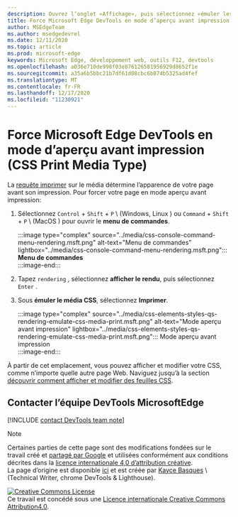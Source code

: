 ```yaml
---
description: Ouvrez l’onglet «Affichage», puis sélectionnez «émuler les médias CSS» > «imprimer».
title: Force Microsoft Edge DevTools en mode d’aperçu avant impression (CSS Print Media Type)
author: MSEdgeTeam
ms.author: msedgedevrel
ms.date: 12/11/2020
ms.topic: article
ms.prod: microsoft-edge
keywords: Microsoft Edge, développement web, outils F12, devtools
ms.openlocfilehash: a036e710de998f03e876126581956929d8652f1e
ms.sourcegitcommit: a35a6b5bbc21b7df61d08cbc6b074b5325ad4fef
ms.translationtype: MT
ms.contentlocale: fr-FR
ms.lasthandoff: 12/17/2020
ms.locfileid: "11230921"
---
```

<!-- Copyright Kayce Basques 

   Licensed under the Apache License, Version 2.0 (the "License");
   you may not use this file except in compliance with the License.
   You may obtain a copy of the License at

       https://www.apache.org/licenses/LICENSE-2.0

   Unless required by applicable law or agreed to in writing, software
   distributed under the License is distributed on an "AS IS" BASIS,
   WITHOUT WARRANTIES OR CONDITIONS OF ANY KIND, either express or implied.
   See the License for the specific language governing permissions and
   limitations under the License.  -->

# Force Microsoft Edge DevTools en mode d’aperçu avant impression (CSS Print Media Type)  

La [requête imprimer][MDNUsingMediaQueries] sur le média détermine l’apparence de votre page avant son impression.  Pour forcer votre page en mode aperçu avant impression:  

1.  Sélectionnez `Control` + `Shift` + `P` \ (Windows, Linux \) ou `Command` + `Shift` + `P` \ (MacOS \) pour ouvrir le **menu de commandes**.  
    
    :::image type="complex" source="../media/css-console-command-menu-rendering.msft.png" alt-text="Menu de commandes" lightbox="../media/css-console-command-menu-rendering.msft.png":::
       **Menu de commandes**  
    :::image-end:::  
    
1.  Tapez `rendering` , sélectionnez **afficher le rendu**, puis sélectionnez `Enter` .  
1.  Sous **émuler le média CSS**, sélectionnez **Imprimer**.  
    
    :::image type="complex" source="../media/css-elements-styles-qs-rendering-emulate-css-media-print.msft.png" alt-text="Mode aperçu avant impression" lightbox="../media/css-elements-styles-qs-rendering-emulate-css-media-print.msft.png":::
       Mode aperçu avant impression  
    :::image-end:::  
    
À partir de cet emplacement, vous pouvez afficher et modifier votre CSS, comme n’importe quelle autre page Web.  Naviguez jusqu’à la section [découvrir comment afficher et modifier des feuilles CSS][DevToolsCSSGetStarted].  

## Contacter l’équipe DevTools MicrosoftEdge  

[!INCLUDE [contact DevTools team note](../includes/contact-devtools-team-note.md)]  

<!-- links -->  

[MicrosoftEdgeDevTools]: ../../devtools-guide-chromium/index.md "Outils de développement Microsoft Edge (chrome) | Documents Microsoft"  
[DevToolsCSSGetStarted]: ./index.md "Découvrir comment afficher et modifier des feuilles CSS | Documents Microsoft"  

[MDNUsingMediaQueries]: https://developer.mozilla.org/docs/Web/CSS/Media_Queries/Using_media_queries "Utilisation de requêtes multimédias | MDN"  

> [!NOTE]
> Certaines parties de cette page sont des modifications fondées sur le travail créé et [partagé par Google][GoogleSitePolicies] et utilisées conformément aux conditions décrites dans la [licence internationale 4,0 d’attribution créative][CCA4IL].  
> La page d’origine est disponible [ici](https://developers.google.com/web/tools/chrome-devtools/css/print-preview) et est créée par [Kayce Basques][KayceBasques] \ (Technical Writer, chrome DevTools \& Lighthouse\).  

[![Creative Commons License][CCby4Image]][CCA4IL]  
Ce travail est concédé sous une [Licence internationale Creative Commons Attribution4.0][CCA4IL].  

[CCA4IL]: https://creativecommons.org/licenses/by/4.0  
[CCby4Image]: https://i.creativecommons.org/l/by/4.0/88x31.png  
[GoogleSitePolicies]: https://developers.google.com/terms/site-policies  
[KayceBasques]: https://developers.google.com/web/resources/contributors/kaycebasques  

